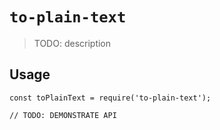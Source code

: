 # `to-plain-text`

> TODO: description

## Usage

```
const toPlainText = require('to-plain-text');

// TODO: DEMONSTRATE API
```
